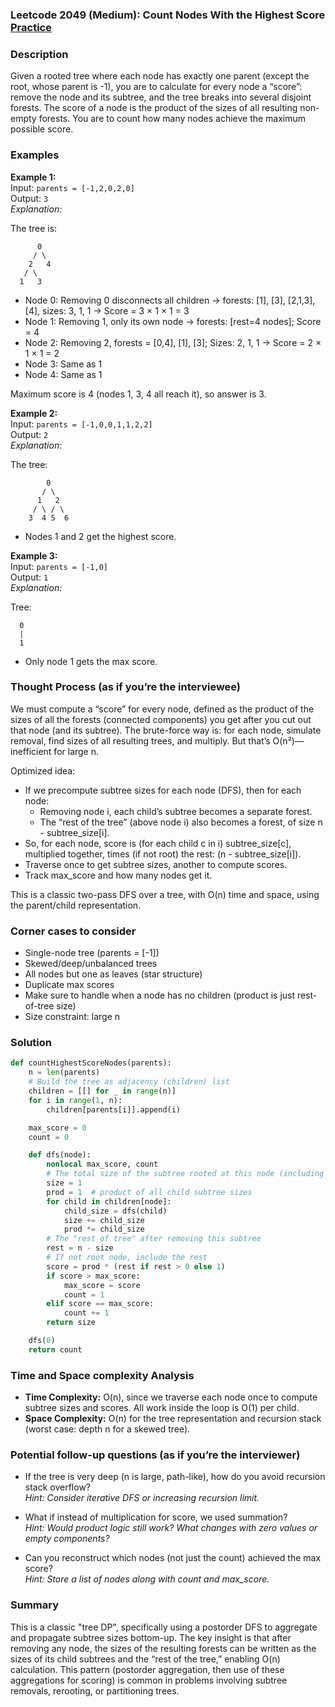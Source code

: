 ### Leetcode 2049 (Medium): Count Nodes With the Highest Score [Practice](https://leetcode.com/problems/count-nodes-with-the-highest-score)

### Description  
Given a rooted tree where each node has exactly one parent (except the root, whose parent is -1), you are to calculate for every node a “score”: remove the node and its subtree, and the tree breaks into several disjoint forests. The score of a node is the product of the sizes of all resulting non-empty forests. You are to count how many nodes achieve the maximum possible score.

### Examples  

**Example 1:**  
Input: `parents = [-1,2,0,2,0]`  
Output: `3`  
*Explanation:*

The tree is:
```
      0
     / \
    2   4
   / \
  1   3
```
- Node 0: Removing 0 disconnects all children → forests: [1], [3], [2,1,3], [4], sizes: 3, 1, 1 → Score = 3 × 1 × 1 = 3
- Node 1: Removing 1, only its own node → forests: [rest=4 nodes]; Score = 4
- Node 2: Removing 2, forests = [0,4], [1], [3]; Sizes: 2, 1, 1 → Score = 2 × 1 × 1 = 2
- Node 3: Same as 1
- Node 4: Same as 1

Maximum score is 4 (nodes 1, 3, 4 all reach it), so answer is 3.

**Example 2:**  
Input: `parents = [-1,0,0,1,1,2,2]`  
Output: `2`  
*Explanation:*

The tree:
```
        0
       / \
      1   2
     / \ / \
    3  4 5  6
```
- Nodes 1 and 2 get the highest score.

**Example 3:**  
Input: `parents = [-1,0]`  
Output: `1`  
*Explanation:*

Tree:
```
  0
  |
  1
```
- Only node 1 gets the max score.

### Thought Process (as if you’re the interviewee)  
We must compute a “score” for every node, defined as the product of the sizes of all the forests (connected components) you get after you cut out that node (and its subtree). The brute-force way is: for each node, simulate removal, find sizes of all resulting trees, and multiply. But that’s O(n²)—inefficient for large n.

Optimized idea:  
- If we precompute subtree sizes for each node (DFS), then for each node:
    - Removing node i, each child’s subtree becomes a separate forest.
    - The “rest of the tree” (above node i) also becomes a forest, of size n - subtree_size[i].
- So, for each node, score is (for each child c in i) subtree_size[c], multiplied together, times (if not root) the rest: (n - subtree_size[i]).
- Traverse once to get subtree sizes, another to compute scores.
- Track max_score and how many nodes get it.

This is a classic two-pass DFS over a tree, with O(n) time and space, using the parent/child representation.

### Corner cases to consider  
- Single-node tree (parents = [-1])
- Skewed/deep/unbalanced trees
- All nodes but one as leaves (star structure)
- Duplicate max scores
- Make sure to handle when a node has no children (product is just rest-of-tree size)
- Size constraint: large n

### Solution

```python
def countHighestScoreNodes(parents):
    n = len(parents)
    # Build the tree as adjacency (children) list
    children = [[] for _ in range(n)]
    for i in range(1, n):
        children[parents[i]].append(i)

    max_score = 0
    count = 0

    def dfs(node):
        nonlocal max_score, count
        # The total size of the subtree rooted at this node (including itself)
        size = 1
        prod = 1  # product of all child subtree sizes
        for child in children[node]:
            child_size = dfs(child)
            size += child_size
            prod *= child_size
        # The "rest of tree" after removing this subtree
        rest = n - size
        # If not root node, include the rest
        score = prod * (rest if rest > 0 else 1)
        if score > max_score:
            max_score = score
            count = 1
        elif score == max_score:
            count += 1
        return size

    dfs(0)
    return count
```

### Time and Space complexity Analysis  

- **Time Complexity:** O(n), since we traverse each node once to compute subtree sizes and scores. All work inside the loop is O(1) per child.
- **Space Complexity:** O(n) for the tree representation and recursion stack (worst case: depth n for a skewed tree).

### Potential follow-up questions (as if you’re the interviewer)  

- If the tree is very deep (n is large, path-like), how do you avoid recursion stack overflow?  
  *Hint: Consider iterative DFS or increasing recursion limit.*

- What if instead of multiplication for score, we used summation?  
  *Hint: Would product logic still work? What changes with zero values or empty components?*

- Can you reconstruct which nodes (not just the count) achieved the max score?  
  *Hint: Store a list of nodes along with count and max_score.*

### Summary
This is a classic "tree DP", specifically using a postorder DFS to aggregate and propagate subtree sizes bottom-up. The key insight is that after removing any node, the sizes of the resulting forests can be written as the sizes of its child subtrees and the “rest of the tree,” enabling O(n) calculation. This pattern (postorder aggregation, then use of these aggregations for scoring) is common in problems involving subtree removals, rerooting, or partitioning trees.